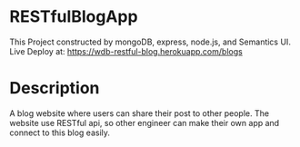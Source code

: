 # RESTfulBlogApp
This Project constructed by mongoDB, express, node.js, and Semantics UI.
Live Deploy at: https://wdb-restful-blog.herokuapp.com/blogs
# Description
A blog website where users can share their post to other people.
The website use RESTful api, so other engineer can make their own app and connect to this blog easily.